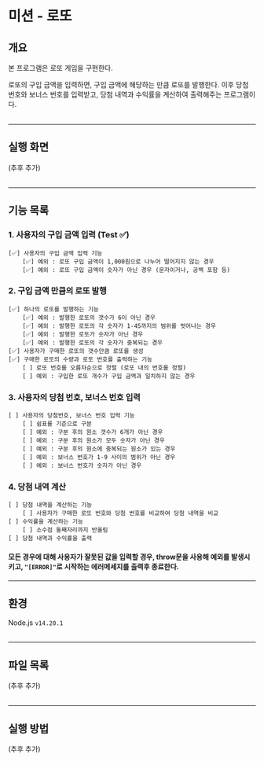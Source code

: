 # 미션 - 로또

## 개요
본 프로그램은 로또 게임을 구현한다. 

로또의 구입 금액을 입력하면, 구입 금액에 해당하는 만큼 로또를 발행한다. 이후 당첨 번호와 보너스 번호를 입력받고, 당첨 내역과 수익률을 계산하여 출력해주는 프로그램이다.<br/><br/>

---

## 실행 화면
(추후 추가)<br/><br/>

---

## 기능 목록

### 1. 사용자의 구입 금액 입력 (Test ✅)
    [✅] 사용자의 구입 금액 입력 기능
        [✅] 예외 : 로또 구입 금액이 1,000원으로 나누어 떨어지지 않는 경우
        [✅] 예외 : 로또 구입 금액이 숫자가 아닌 경우 (문자이거나, 공백 포함 등)
 
### 2. 구입 금액 만큼의 로또 발행
    [✅] 하나의 로또를 발행하는 기능
        [✅] 예외 : 발행한 로또의 갯수가 6이 아닌 경우
        [✅] 예외 : 발행한 로또의 각 숫자가 1-45까지의 범위를 벗어나는 경우
        [✅] 예외 : 발행한 로또가 숫자가 아닌 경우
        [✅] 예외 : 발행한 로또의 각 숫자가 중복되는 경우
    [✅] 사용자가 구매한 로또의 갯수만큼 로또를 생성
    [✅] 구매한 로또의 수량과 로또 번호를 출력하는 기능
        [ ] 로또 번호를 오름차순으로 정렬 (로또 내의 번호를 정렬)
        [ ] 예외 : 구입한 로또 개수가 구입 금액과 일치하지 않는 경우

### 3. 사용자의 당첨 번호, 보너스 번호 입력
    [ ] 사용자의 당첨번호, 보너스 번호 입력 기능
        [ ] 쉼표를 기준으로 구분
        [ ] 예외 : 구분 후의 원소 갯수가 6개가 아닌 경우
        [ ] 예외 : 구분 후의 원소가 모두 숫자가 아닌 경우
        [ ] 예외 : 구분 후의 원소에 중복되는 원소가 있는 경우
        [ ] 예외 : 보너스 번호가 1-9 사이의 범위가 아닌 경우
        [ ] 예외 : 보너스 번호가 숫자가 아닌 경우
### 4. 당첨 내역 계산
    [ ] 당첨 내역을 계산하는 기능
        [ ] 사용자가 구매한 로또 번호와 당첨 번호를 비교하여 당첨 내역을 비교
    [ ] 수익률을 계산하는 기능
        [ ] 소수점 둘째자리까지 반올림
    [ ] 당첨 내역과 수익률을 출력

####  모든 경우에 대해 사용자가 잘못된 값을 입력할 경우, throw문을 사용해 예외를 발생시키고, <code>"[ERROR]"</code>로 시작하는 에러메세지를 출력후 종료한다. <br/>

---
## 환경
Node.js <code>v14.20.1</code><br/><br/>

---
## 파일 목록
(추후 추가)<br/><br/>

---
## 실행 방법
(추후 추가)<br/><br/>